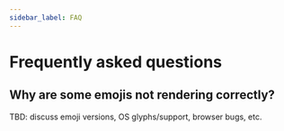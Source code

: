 ```yaml
---
sidebar_label: FAQ
---
```


# Frequently asked questions

## Why are some emojis not rendering correctly?

TBD: discuss emoji versions, OS glyphs/support, browser bugs, etc.
